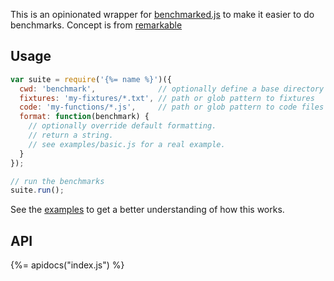 This is an opinionated wrapper for [benchmarked.js](http://benchmarkjs.com/) to make it easier to do benchmarks. Concept is from [remarkable](https://github.com/jonschlinkert/remarkable/tree/master/benchmark)

## Usage

```js
var suite = require('{%= name %}')({
  cwd: 'benchmark',              // optionally define a base directory for code and fixtures
  fixtures: 'my-fixtures/*.txt', // path or glob pattern to fixtures
  code: 'my-functions/*.js',     // path or glob pattern to code files
  format: function(benchmark) {
    // optionally override default formatting.
    // return a string.
    // see examples/basic.js for a real example.
  }
});

// run the benchmarks
suite.run();
```

See the [examples](./example) to get a better understanding of how this works.

## API
{%= apidocs("index.js") %}
